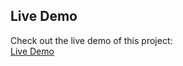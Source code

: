 ## Live Demo

Check out the live demo of this project:  
[Live Demo](https://irfanrahmatf.github.io/hacktivportfolio-html/)

